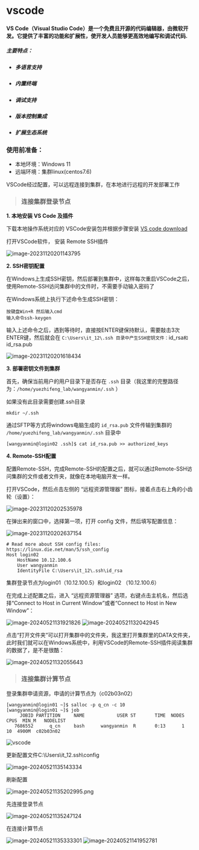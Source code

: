 #                                        vscode

#### VS Code（Visual Studio Code）是一个免费且开源的代码编辑器，由微软开发。它提供了丰富的功能和扩展性，使开发人员能够更高效地编写和调试代码.



##### 主要特点：

- ##### 多语言支持

- ##### 内置终端

- ##### 调试支持

- ##### 版本控制集成

- ##### 扩展生态系统

  

### 使用前准备：

- 本地环境：Windows 11
- 远端环境：集群linux(centos7.6)

VSCode经过配置，可以远程连接到集群，在本地进行远程的开发部署工作



> ### 连接集群登录节点



**1. 本地安装 VS Code 及插件**

下载本地操作系统对应的 VSCode安装包并根据步骤安装 [VS code download](https://code.visualstudio.com/download) 

打开VSCode软件， 安装 Remote SSH插件

<img src=".image\vscode\image-20231120201143795.png" alt="image-20231120201143795" />

**2. SSH密钥配置**

在Windows上生成SSH密钥，然后部署到集群中，这样每次重启VSCode之后，使用Remote-SSH访问集群中的文件时，不需要手动输入密码了

在Windows系统上执行下述命令生成SSH密钥：

```
按键盘Win+R 然后输入cmd
输入命令ssh-keygen
```

输入上述命令之后，遇到等待时，直接按ENTER键保持默认，需要敲击3次ENTER键，然后就会在 `C:\Users\it_12\.ssh 目录中产生SSH密钥文件：`id_rsa` 和 `id_rsa.pub

<img src=".image\vscode\image-20231120201618434.png" alt="image-20231120201618434" />



**3. 部署密钥文件到集群**

首先，确保当前用户的用户目录下是否存在 `.ssh` 目录（我这里的完整路径为：`/home/yuezhifeng_lab/wangyanmin/.ssh` ）

如果没有此目录需要创建.ssh目录

```
mkdir ~/.ssh
```

通过SFTP等方式将windows电脑生成的 `id_rsa.pub` 文件传输到集群的 `/home/yuezhifeng_lab/wangyanmin/.ssh` 目录中

```
[wangyanmin@login02 .ssh]$ cat id_rsa.pub >> authorized_keys
```



**4. Remote-SSH配置**

配置Remote-SSH，完成Remote-SSH的配置之后，就可以通过Remote-SSH访问集群的文件或者文件夹，就像在本地电脑开发一样。

打开VSCode，然后点击左侧的 “远程资源管理器” 图标，接着点击右上角的小齿轮（设置）：

<img src=".image\vscode\image-20231120202535978.png" alt="image-20231120202535978" />

在弹出来的窗口中，选择第一项，打开 config 文件，然后填写配置信息：

<img src=".image\vscode\image-20231120202637154.png" alt="image-20231120202637154" />

```
# Read more about SSH config files: https://linux.die.net/man/5/ssh_config
Host login02
    HostName 10.12.100.6
    User wangyanmin
    IdentityFile C:\Users\it_12\.ssh\id_rsa
```

 集群登录节点为login01（10.12.100.5）和login02 （10.12.100.6）

在完成上述配置之后，进入 “远程资源管理器” 选项，右键点击主机名，然后选择“Connect to Host in Current Window”或者“Connect to Host in New Window”：

<img src=".image\vscode\image-20240521131921826.png" alt="image-20240521131921826" />

<img src=".image\vscode\image-20240521132042945.png" alt="image-20240521132042945" />

点击“打开文件夹”可以打开集群中的文件夹，我这里打开集群里的DATA文件夹，此时我们就可以在Windows系统中，利用VSCode的Remote-SSH插件阅读集群的数据了，是不是很酷：

<img src=".image\vscode\image-20240521132055643.png" alt="image-20240521132055643" />

> ### 连接集群计算节点

登录集群申请资源，申请的计算节点为（c02b03n02）

```
[wangyanmin@login01 ~]$ salloc -p q_cn -c 10  
[wangyanmin@login01 ~]$ job
     JOBID PARTITION     NAME            USER ST       TIME  NODES   CPUS  MIN_M   NODELIST
   7686552      q_cn     bash      wangyanmin  R       0:13      1     10  4900M  c02b03n02
```

<img src=".image\vscode\vscode.md" alt="vscode" />

更新配置文件C:\Users\it_12\.ssh\config

<img src=".image\vscode\image-20240521135143334.png" alt="image-20240521135143334" />

刷新配置

<img src=".image\vscode\image-20240521135202995.png" alt="image-20240521135202995.png" />



先连接登录节点

<img src=".image\vscode\image-20240521135247124.png" alt="image-20240521135247124" />

在连接计算节点

<img src=".image\vscode\image-20240521135333301.png" alt="image-20240521135333301" />

<img src=".image\vscode\image-20240521141952781.png" alt="image-20240521141952781" />



